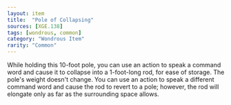 ```yaml
---
layout: item
title:  "Pole of Collapsing"
sources: [XGE.138]
tags: [wondrous, common]
category: "Wondrous Item"
rarity: "Common"
---
```


While holding this 10-foot pole, you can use an action to speak a command word and cause it to collapse into a 1-foot-long rod, for ease of storage. The pole's weight doesn't change. You can use an action to speak a different command word and cause the rod to revert to a pole; however, the rod will elongate only as far as the surrounding space allows.
